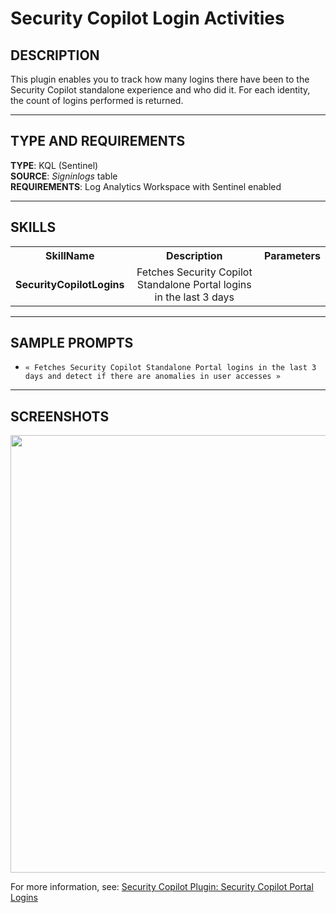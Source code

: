 # Security Copilot Login Activities

## DESCRIPTION
This plugin enables you to track how many logins there have been to the Security Copilot standalone experience and who did it. For each identity, the count of logins performed is returned.

---

## TYPE AND REQUIREMENTS
**TYPE**: KQL (Sentinel) <br>
**SOURCE**: _Signinlogs_ table <br>
**REQUIREMENTS**: Log Analytics Workspace with Sentinel enabled 

---

## SKILLS

<table>
  <tbody>
    <tr>
      <th>SkillName</th>
      <th align="center">Description</th>
      <th align="center">Parameters</th>
    </tr>
    <tr>
      <td><b>SecurityCopilotLogins</b></td>
      <td align="center">Fetches Security Copilot Standalone Portal logins in the last 3 days</td>
      <td>
        <ul>
        </ul>
      </td>
    </tr>
  </tbody>
</table>


---

## SAMPLE PROMPTS

- `« Fetches Security Copilot Standalone Portal logins in the last 3 days and detect if there are anomalies in user accesses »`
---

## SCREENSHOTS
<div align="center">
  <img src="https://github.com/mariocuomo/Security-Copilot/blob/main/Images/Community%20Plugins/SecurityCopilotLogins/LoginsAndAnomalies.png" width="700"> </img>
</div>


For more information, see: [Security Copilot Plugin: Security Copilot Portal Logins](https://rodtrent.substack.com/p/copilot-for-security-plugin-copilot)
